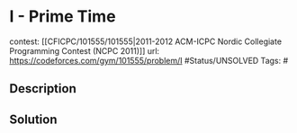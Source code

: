 # I - Prime Time

contest: [[CFICPC/101555/101555|2011-2012 ACM-ICPC Nordic Collegiate Programming Contest (NCPC 2011)]]
url: https://codeforces.com/gym/101555/problem/I
#Status/UNSOLVED
Tags: #

## Description

## Solution

